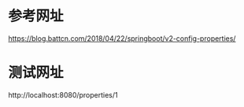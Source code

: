# 参考网址
https://blog.battcn.com/2018/04/22/springboot/v2-config-properties/
# 测试网址
http://localhost:8080/properties/1